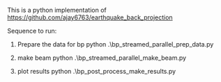 This is a python implementation of https://github.com/ajay6763/earthquake_back_projection


Sequence to run:

1. Prepare the data for bp
python .\bp_streamed_parallel_prep_data.py  

2. make beam
python .\bp_streamed_parallel_make_beam.py

3. plot results
python .\bp_post_process_make_results.py